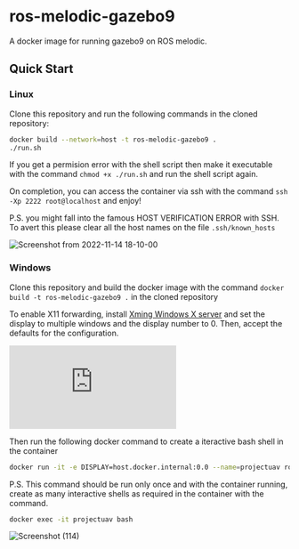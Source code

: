 # ros-melodic-gazebo9

A docker image for running gazebo9 on ROS melodic.

## Quick Start

### Linux

Clone this repository and run the following commands in the cloned repository:

```bash
docker build --network=host -t ros-melodic-gazebo9 .
./run.sh
```

If you get a permision error with the shell script then make it executable with the command `chmod +x ./run.sh` and run the shell script again. 

On completion, you can access the container via ssh with the command `ssh -Xp 2222 root@localhost` and enjoy!

P.S. you might fall into the famous HOST VERIFICATION ERROR with SSH. To avert this please clear all the host names on the file `.ssh/known_hosts`

![Screenshot from 2022-11-14 18-10-00](https://user-images.githubusercontent.com/44110875/201728243-70f22a3a-0a53-42ef-8fb3-d7c16399653d.png)

### Windows

Clone this repository and build the docker image with the command `docker build -t ros-melodic-gazebo9 .` in the cloned repository 

To enable X11 forwarding, install [Xming Windows X server](https://sourceforge.net/projects/xming/) and set the display to multiple windows and the display number to 0. Then, accept the defaults for the configuration.  

![xlaunch-settings](https://wiki.cortexlab.fr/lib/exe/fetch.php?media=win_ssh_xlaunch1.png)

Then run the following docker command to create a iteractive bash shell in the container

```bash
docker run -it -e DISPLAY=host.docker.internal:0.0 --name=projectuav ros-melodic-gazebo9:latest bash
```
P.S. This command should be run only once and with the container running, create as many interactive shells as required in the container with the command.

```bash
docker exec -it projectuav bash
```
![Screenshot (114)](https://user-images.githubusercontent.com/44110875/201895820-337f383b-915e-410f-8251-738cbc25347b.png)
